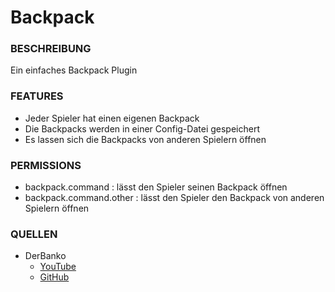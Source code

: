# Backpack

### BESCHREIBUNG

Ein einfaches Backpack Plugin

### FEATURES
- Jeder Spieler hat einen eigenen Backpack
- Die Backpacks werden in einer Config-Datei gespeichert
- Es lassen sich die Backpacks von anderen Spielern öffnen

### PERMISSIONS
- backpack.command : lässt den Spieler seinen Backpack öffnen
- backpack.command.other : lässt den Spieler den Backpack von anderen Spielern öffnen

### QUELLEN
- DerBanko
  - [YouTube](https://www.youtube.com/watch?v=-ozNHuoioi0)
  - [GitHub](https://github.com/DerBanko/TutorialReloaded)
